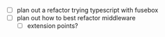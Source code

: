- [ ] plan out a refactor trying typescript with fusebox
- [ ] plan out how to best refactor middleware
  - [ ] extension points?
